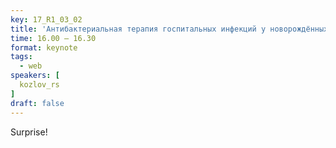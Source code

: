 ```yaml
---
key: 17_R1_03_02
title: 'Антибактериальная терапия госпитальных инфекций у новорождённых: легальные возможности'
time: 16.00 – 16.30
format: keynote
tags:
  - web
speakers: [
  kozlov_rs
]
draft: false
---
```

Surprise!